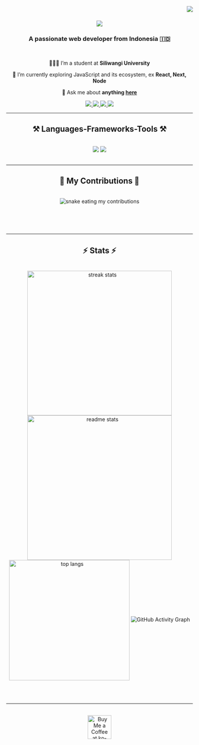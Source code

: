 <img align="right" src="https://visitor-badge.laobi.icu/badge?page_id=tryaannn.tryaannn" />

<h1 align="center">
    <img src="https://readme-typing-svg.herokuapp.com/?font=Righteous&size=35&center=true&vCenter=true&width=500&height=70&duration=4000&lines=Hi+There!+👋;+I'm+Tryan!;+Let's+work+together" />
</h1>

<h3 align="center">A passionate web developer from Indonesia 🇮🇩</h3>

<br/>

<div align="center">
 
 🧑🏻‍🎓 I’m a student at **Siliwangi University**
 
 🌱 I’m currently exploring JavaScript and its ecosystem, ex **React, Next, Node**

💬 Ask me about **anything [here](https://instagram.com/tryaannn_)**

 </div>
 
<div align="center"> 
  <a href="mailto:tryapriyana@gmail.com">
    <img src="https://img.shields.io/badge/Gmail-333333?style=for-the-badge&logo=gmail&logoColor=red" />
  </a>
  <a href="https://linkedin.com/in/try-apriyana-nugraha" target="_blank">
    <img src="https://img.shields.io/badge/LinkedIn-0077B5?style=for-the-badge&logo=linkedin&logoColor=white" target="_blank" />
  </a>
  <a href="https://instagram.com/tryaannn" target="_blank">
     <img src="https://img.shields.io/badge/Instagram-FF0069?style=for-the-badge&logo=instagram&logoColor=white" target="_blank" />
  </a>
  <a href="https://github.com/tryaannn" target="_blank">
     <img src="https://img.shields.io/badge/Portfolio-FF5722?style=for-the-badge&logo=todoist&logoColor=white" target="_blank" />
  </a>
</div>

 <hr/>
 
<h2 align="center">⚒️ Languages-Frameworks-Tools ⚒️</h2>
<br/>
<div align="center">
    <img src="https://skillicons.dev/icons?i=html,css,tailwind,bootstrap,js,react,nextjs,alpinejs,threejs,ts,nodejs,php,laravel" />
    <img src="https://skillicons.dev/icons?i=figma,github,git,vite,aiscript,appwrite,mysql,sqlite,sketchup,vscode,windows" /><br>
</div>

<br/>
<hr/>

<div align="center">
  <h2>🐍 My Contributions 🐍</h2>
  <br>
  <img alt="snake eating my contributions" src="https://raw.githubusercontent.com/tryaannn/tryaannn/output/github-contribution-grid-snake.svg" />
  
  <br/><br/><br/>
</div>

<hr/>

<h2 align="center">⚡ Stats ⚡</h2>
<br>
<div align="center">
  <img width="390" src="https://streak-stats.demolab.com?user=tryaannn&theme=react&border_radius=10" alt="streak stats"/>
  <img width="390" src="https://github-readme-stats.vercel.app/api?username=tryaannn&count_private=true&show_icons=true&theme=react&rank_icon=github&border_radius=10" alt="readme stats" />
  <br/>
  <img width="325" align="center" src="https://github-readme-stats.vercel.app/api/top-langs/?username=tryaannn&hide=html&langs_count=8&layout=compact&theme=react&border_radius=10&size_weight=0.5&count_weight=0.5&exclude_repo=github-readme-stats" alt="top langs" />
  <img src="https://github-readme-activity-graph.vercel.app/graph?username=tryaannn&theme=react-dark" alt="GitHub Activity Graph"/>
</div>

<br/><br/>

<hr/>

<br/>

<div align="center">
<a href='https://ko-fi.com/tryaannn' target='_blank'><img height='64' style='border:0px;height:64px;' src='https://storage.ko-fi.com/cdn/kofi1.png?v=3' border='0' alt='Buy Me a Coffee at ko-fi.com' /></a>
</div>

<br/>
